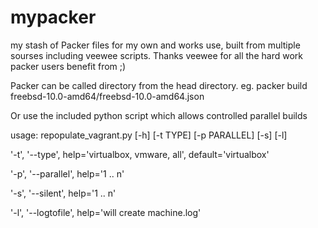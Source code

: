mypacker
========

my stash of Packer files for my own and works use, built from multiple sourses including veewee scripts.  Thanks veewee for all the hard work packer users benefit from ;)

Packer can be called directory from the head directory. eg.
  packer build freebsd-10.0-amd64/freebsd-10.0-amd64.json

Or use the included python script which allows controlled parallel builds

usage: repopulate_vagrant.py [-h] [-t TYPE] [-p PARALLEL] [-s] [-l]

'-t', '--type',      help='virtualbox, vmware, all', default='virtualbox'

'-p', '--parallel',  help='1 .. n'

'-s', '--silent',    help='1 .. n'

'-l', '--logtofile', help='will create machine.log'

